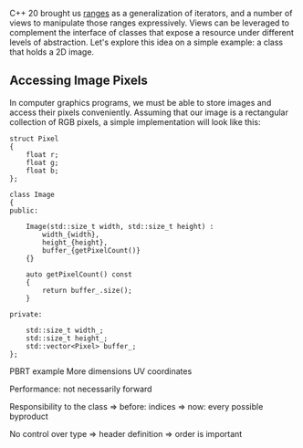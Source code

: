 C++ 20 brought us [ranges](https://en.cppreference.com/w/cpp/ranges) as a generalization of iterators, and a number of views to manipulate those ranges expressively.
Views can be leveraged to complement the interface of classes that expose a resource under different levels of abstraction.
Let's explore this idea on a simple example: a class that holds a 2D image.

## Accessing Image Pixels

In computer graphics programs, we must be able to store images and access their pixels conveniently.
Assuming that our image is a rectangular collection of RGB pixels, a simple implementation will look like this:

```cpp20
struct Pixel
{
    float r;
    float g;
    float b;
};

class Image
{
public:

    Image(std::size_t width, std::size_t height) :
        width_{width},
        height_{height},
        buffer_{getPixelCount()}
    {}

    auto getPixelCount() const
    {
        return buffer_.size();
    }

private:

    std::size_t width_;
    std::size_t height_;
    std::vector<Pixel> buffer_;
};
```

PBRT example
More dimensions
UV coordinates

Performance: not necessarily forward

Responsibility to the class
=> before: indices
=> now: every possible byproduct

No control over type
=> header definition
=> order is important
